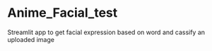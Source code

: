 # Anime_Facial_test
Streamlit app to get facial expression based on word and cassify an uploaded image 
